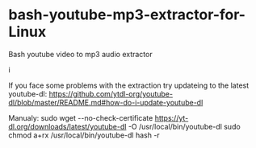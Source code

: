 # bash-youtube-mp3-extractor-for-Linux
Bash youtube video to mp3 audio extractor

i


If you face some problems with the extraction try updateing to the latest youtube-dl: https://github.com/ytdl-org/youtube-dl/blob/master/README.md#how-do-i-update-youtube-dl

Manualy:
sudo wget --no-check-certificate https://yt-dl.org/downloads/latest/youtube-dl -O /usr/local/bin/youtube-dl
sudo chmod a+rx /usr/local/bin/youtube-dl
hash -r
